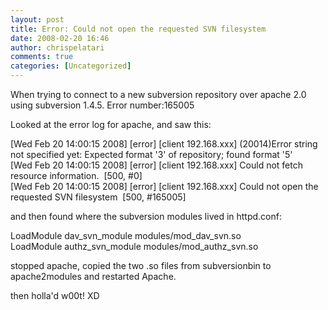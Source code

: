 ```yaml
---
layout: post
title: Error: Could not open the requested SVN filesystem
date: 2008-02-20 16:46
author: chrispelatari
comments: true
categories: [Uncategorized]
---
```

<p>When trying to connect to a new subversion repository over apache 2.0 using subversion 1.4.5. Error number:165005</p>  <p>Looked at the error log for apache, and saw this:</p>  <p>[Wed Feb 20 14:00:15 2008] [error] [client 192.168.xxx] (20014)Error string not specified yet: Expected format '3' of repository; found format '5'   <br />[Wed Feb 20 14:00:15 2008] [error] [client 192.168.xxx] Could not fetch resource information.  [500, #0]    <br />[Wed Feb 20 14:00:15 2008] [error] [client 192.168.xxx] Could not open the requested SVN filesystem  [500, #165005]</p>  <p>and then found where the subversion modules lived in httpd.conf:</p>  <p>LoadModule dav_svn_module modules/mod_dav_svn.so   <br />LoadModule authz_svn_module modules/mod_authz_svn.so</p>  <p>stopped apache, copied the two .so files from subversionbin to apache2modules and restarted Apache. </p>  <p>then holla'd w00t! XD</p>
